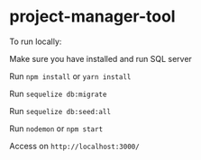 # project-manager-tool

To run locally:

Make sure you have installed and run SQL server	

Run `npm install` or `yarn install`

Run `sequelize db:migrate`

Run `sequelize db:seed:all`

Run `nodemon` or `npm start`

Access on `http://localhost:3000/`
